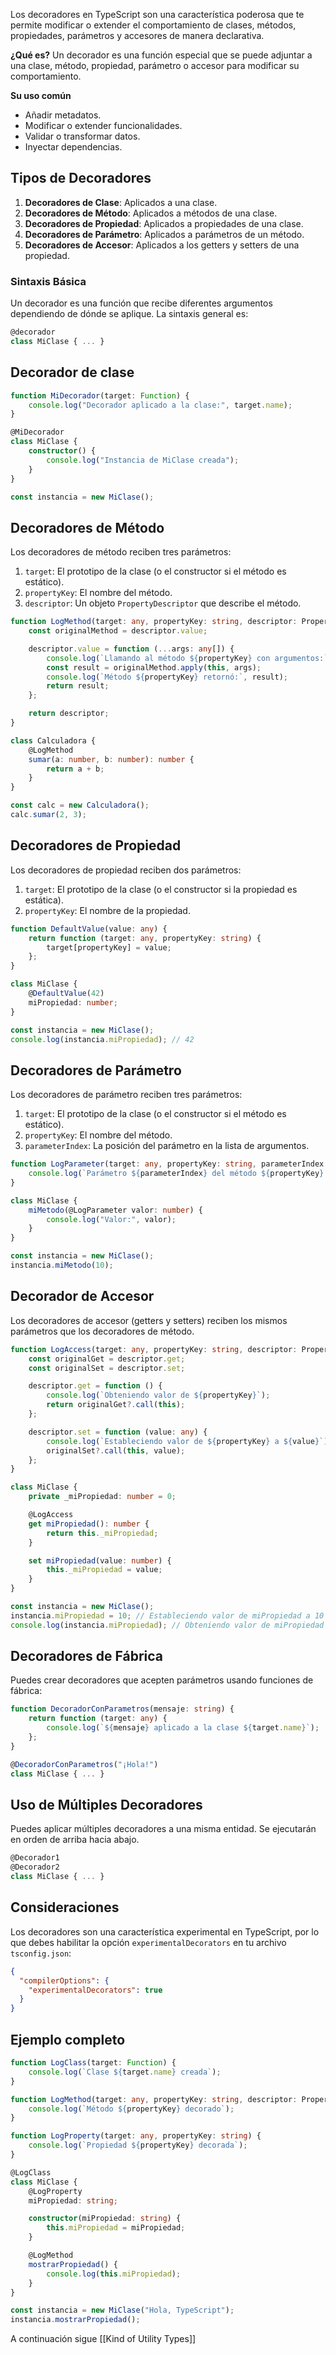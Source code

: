 Los decoradores en TypeScript son una característica poderosa que te permite modificar o extender el comportamiento de clases, métodos, propiedades, parámetros y accesores de manera declarativa.

**¿Qué es?**
Un decorador es una función especial que se puede adjuntar a una clase, método, propiedad, parámetro o accesor para modificar su comportamiento.

**Su uso común**
- Añadir metadatos.
- Modificar o extender funcionalidades.
- Validar o transformar datos.
- Inyectar dependencias.

## Tipos de Decoradores
1. **Decoradores de Clase**: Aplicados a una clase.
2. **Decoradores de Método**: Aplicados a métodos de una clase.
3. **Decoradores de Propiedad**: Aplicados a propiedades de una clase.
4. **Decoradores de Parámetro**: Aplicados a parámetros de un método.
5. **Decoradores de Accesor**: Aplicados a los getters y setters de una propiedad.


### Sintaxis Básica
Un decorador es una función que recibe diferentes argumentos dependiendo de dónde se aplique. La sintaxis general es:

```ts
@decorador
class MiClase { ... }
```


## Decorador de clase
```ts
function MiDecorador(target: Function) {
    console.log("Decorador aplicado a la clase:", target.name);
}

@MiDecorador
class MiClase {
    constructor() {
        console.log("Instancia de MiClase creada");
    }
}

const instancia = new MiClase();
```

## Decoradores de Método
Los decoradores de método reciben tres parámetros:
1. `target`: El prototipo de la clase (o el constructor si el método es estático).
2. `propertyKey`: El nombre del método.
3. `descriptor`: Un objeto `PropertyDescriptor` que describe el método.

```ts
function LogMethod(target: any, propertyKey: string, descriptor: PropertyDescriptor) {
    const originalMethod = descriptor.value;

    descriptor.value = function (...args: any[]) {
        console.log(`Llamando al método ${propertyKey} con argumentos:`, args);
        const result = originalMethod.apply(this, args);
        console.log(`Método ${propertyKey} retornó:`, result);
        return result;
    };

    return descriptor;
}

class Calculadora {
    @LogMethod
    sumar(a: number, b: number): number {
        return a + b;
    }
}

const calc = new Calculadora();
calc.sumar(2, 3);
```

## Decoradores de Propiedad
Los decoradores de propiedad reciben dos parámetros:

1. `target`: El prototipo de la clase (o el constructor si la propiedad es estática).
2. `propertyKey`: El nombre de la propiedad.

```ts
function DefaultValue(value: any) {
    return function (target: any, propertyKey: string) {
        target[propertyKey] = value;
    };
}

class MiClase {
    @DefaultValue(42)
    miPropiedad: number;
}

const instancia = new MiClase();
console.log(instancia.miPropiedad); // 42
```

## Decoradores de Parámetro
Los decoradores de parámetro reciben tres parámetros:

1. `target`: El prototipo de la clase (o el constructor si el método es estático).
2. `propertyKey`: El nombre del método.
3. `parameterIndex`: La posición del parámetro en la lista de argumentos.

```ts
function LogParameter(target: any, propertyKey: string, parameterIndex: number) {
    console.log(`Parámetro ${parameterIndex} del método ${propertyKey} en la clase ${target.constructor.name}`);
}

class MiClase {
    miMetodo(@LogParameter valor: number) {
        console.log("Valor:", valor);
    }
}

const instancia = new MiClase();
instancia.miMetodo(10);
```

## Decorador de Accesor
Los decoradores de accesor (getters y setters) reciben los mismos parámetros que los decoradores de método.

```ts
function LogAccess(target: any, propertyKey: string, descriptor: PropertyDescriptor) {
    const originalGet = descriptor.get;
    const originalSet = descriptor.set;

    descriptor.get = function () {
        console.log(`Obteniendo valor de ${propertyKey}`);
        return originalGet?.call(this);
    };

    descriptor.set = function (value: any) {
        console.log(`Estableciendo valor de ${propertyKey} a ${value}`);
        originalSet?.call(this, value);
    };
}

class MiClase {
    private _miPropiedad: number = 0;

    @LogAccess
    get miPropiedad(): number {
        return this._miPropiedad;
    }

    set miPropiedad(value: number) {
        this._miPropiedad = value;
    }
}

const instancia = new MiClase();
instancia.miPropiedad = 10; // Estableciendo valor de miPropiedad a 10
console.log(instancia.miPropiedad); // Obteniendo valor de miPropiedad
```

## Decoradores de Fábrica
Puedes crear decoradores que acepten parámetros usando funciones de fábrica:

```ts
function DecoradorConParametros(mensaje: string) {
    return function (target: any) {
        console.log(`${mensaje} aplicado a la clase ${target.name}`);
    };
}

@DecoradorConParametros("¡Hola!")
class MiClase { ... }
```

## Uso de Múltiples Decoradores
Puedes aplicar múltiples decoradores a una misma entidad. Se ejecutarán en orden de arriba hacia abajo.

```ts
@Decorador1
@Decorador2
class MiClase { ... }
```

## Consideraciones
Los decoradores son una característica experimental en TypeScript, por lo que debes habilitar la opción `experimentalDecorators` en tu archivo `tsconfig.json`:

```json
{
  "compilerOptions": {
    "experimentalDecorators": true
  }
}
```  

## Ejemplo completo

```ts
function LogClass(target: Function) {
    console.log(`Clase ${target.name} creada`);
}

function LogMethod(target: any, propertyKey: string, descriptor: PropertyDescriptor) {
    console.log(`Método ${propertyKey} decorado`);
}

function LogProperty(target: any, propertyKey: string) {
    console.log(`Propiedad ${propertyKey} decorada`);
}

@LogClass
class MiClase {
    @LogProperty
    miPropiedad: string;

    constructor(miPropiedad: string) {
        this.miPropiedad = miPropiedad;
    }

    @LogMethod
    mostrarPropiedad() {
        console.log(this.miPropiedad);
    }
}

const instancia = new MiClase("Hola, TypeScript");
instancia.mostrarPropiedad();
```


A continuación sigue [[Kind of Utility Types]]
